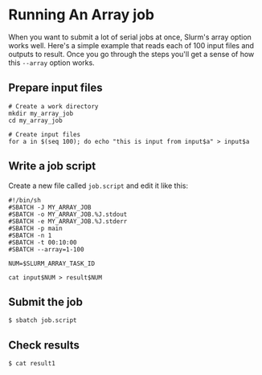 # Running An Array job

When you want to submit a lot of serial jobs at once, Slurm's array option works well. Here's a simple example that reads each of 100 input files and outputs to result. Once you go through the steps you'll get a sense of how this `--array` option works.

## Prepare input files

```
# Create a work directory
mkdir my_array_job
cd my_array_job

# Create input files
for a in $(seq 100); do echo "this is input from input$a" > input$a
```

## Write a job script

Create a new file called `job.script` and edit it like this:

```
#!/bin/sh
#SBATCH -J MY_ARRAY_JOB
#SBATCH -o MY_ARRAY_JOB.%J.stdout
#SBATCH -e MY_ARRAY_JOB.%J.stderr
#SBATCH -p main
#SBATCH -n 1
#SBATCH -t 00:10:00
#SBATCH --array=1-100

NUM=$SLURM_ARRAY_TASK_ID

cat input$NUM > result$NUM
```

## Submit the job

```
$ sbatch job.script
```

## Check results

```
$ cat result1
```
